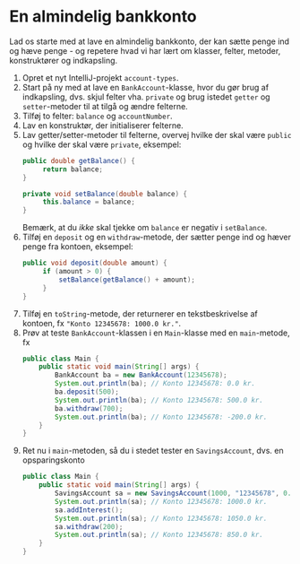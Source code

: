 # En almindelig bankkonto

Lad os starte med at lave en almindelig bankkonto, der kan sætte penge ind og hæve penge - og repetere hvad vi har lært om klasser, felter, metoder, konstruktører og indkapsling.

1. Opret et nyt IntelliJ-projekt `account-types`.
2. Start på ny med at lave en `BankAccount`-klasse, hvor du gør brug af indkapsling, dvs. skjul felter vha. `private` og brug istedet `getter` og `setter`-metoder til at tilgå og ændre felterne.
3. Tilføj to felter: `balance` og `accountNumber`.
4. Lav en konstruktør, der initialiserer felterne.
5. Lav getter/setter-metoder til felterne, overvej hvilke der skal være `public` og hvilke der skal være `private`, eksempel:
    ```java
    public double getBalance() {
         return balance;
    }
    
    private void setBalance(double balance) {
         this.balance = balance;
    }
    ```
    Bemærk, at du *ikke* skal tjekke om `balance` er negativ i `setBalance`.
6. Tilføj en `deposit` og en `withdraw`-metode, der sætter penge ind og hæver penge fra kontoen, eksempel:
    ```java
    public void deposit(double amount) {
         if (amount > 0) {
             setBalance(getBalance() + amount);
         }
    }
    ```
7. Tilføj en `toString`-metode, der returnerer en tekstbeskrivelse af kontoen, fx `"Konto 12345678: 1000.0 kr."`.
8. Prøv at teste `BankAccount`-klassen i en `Main`-klasse med en `main`-metode, fx
    ```java
    public class Main {
        public static void main(String[] args) {
            BankAccount ba = new BankAccount(12345678);
            System.out.println(ba); // Konto 12345678: 0.0 kr.
            ba.deposit(500);
            System.out.println(ba); // Konto 12345678: 500.0 kr.
            ba.withdraw(700);
            System.out.println(ba); // Konto 12345678: -200.0 kr.
        }
    }
    ```
9. Ret nu i `main`-metoden, så du i stedet tester en `SavingsAccount`, dvs. en opsparingskonto
   ```java
   public class Main {
       public static void main(String[] args) {
           SavingsAccount sa = new SavingsAccount(1000, "12345678", 0.05);
           System.out.println(sa); // Konto 12345678: 1000.0 kr.
           sa.addInterest();
           System.out.println(sa); // Konto 12345678: 1050.0 kr.
           sa.withdraw(200);
           System.out.println(sa); // Konto 12345678: 850.0 kr.
       }
   }
   ```
